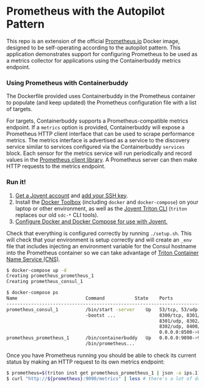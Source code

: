 # Prometheus with the Autopilot Pattern

This repo is an extension of the official [Prometheus.io](https://prometheus.io) Docker image, designed to be self-operating according to the autopilot pattern. This application demonstrates support for configuring Prometheus to be used as a metrics collector for applications using the Containerbuddy metrics endpoint.

### Using Prometheus with Containerbuddy

The Dockerfile provided uses Containerbuddy in the Prometheus container to populate (and keep updated) the Prometheus configuration file with a list of targets.

For targets, Containerbuddy supports a Prometheus-compatible metrics endpoint. If a `metrics` option is provided, Containerbuddy will expose a Prometheus HTTP client interface that can be used to scrape performance metrics. The metrics interface is advertised as a service to the discovery service similar to services configured via the Containerbuddy `services` block. Each sensor for the metrics service will run periodically and record values in the [Prometheus client library](https://github.com/prometheus/client_golang). A Prometheus server can then make HTTP requests to the metrics endpoint.

### Run it!

1. [Get a Joyent account](https://my.joyent.com/landing/signup/) and [add your SSH key](https://docs.joyent.com/public-cloud/getting-started).
1. Install the [Docker Toolbox](https://docs.docker.com/installation/mac/) (including `docker` and `docker-compose`) on your laptop or other environment, as well as the [Joyent Triton CLI](https://www.joyent.com/blog/introducing-the-triton-command-line-tool) (`triton` replaces our old `sdc-*` CLI tools).
1. [Configure Docker and Docker Compose for use with Joyent.](https://docs.joyent.com/public-cloud/api-access/docker)

Check that everything is configured correctly by running `./setup.sh`. This will check that your environment is setup correctly and will create an `_env` file that includes injecting an environment variable for the Consul hostname into the Prometheus container so we can take advantage of [Triton Container Name Service (CNS)](https://www.joyent.com/blog/introducing-triton-container-name-service).

```bash
$ docker-compose up -d
Creating prometheus_prometheus_1
Creating prometheus_consul_1

$ docker-compose ps
Name                         Command           State    Ports
--------------------------------------------------------------------------------
prometheus_consul_1          /bin/start -server    Up   53/tcp, 53/udp,
                             -bootst ...                8300/tcp, 8301/tcp,
                                                        8301/udp, 8302/tcp,
                                                        8302/udp, 8400/tcp,
                                                        0.0.0.0:8500->8500/tcp
prometheus_prometheus_1      /bin/containerbuddy   Up   0.0.0.0:9090->9090/tcp
                             /bin/prometheus...
```


Once you have Prometheus running you should be able to check its current status by making an HTTP request to its own metrics endpoint:


```bash
$ prometheus=$(triton inst get prometheus_prometheus_1 | json -a ips.1)
$ curl "http://${prometheus}:9090/metrics" | less # there's a lot of data!
```
